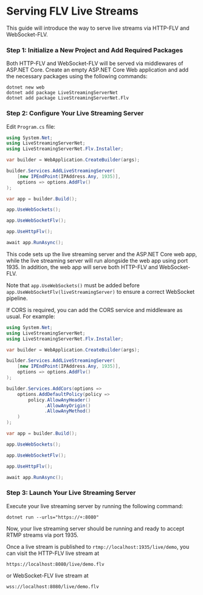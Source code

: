 # Serving FLV Live Streams

This guide will introduce the way to serve live streams via HTTP-FLV and WebSocket-FLV.

### Step 1: Initialize a New Project and Add Required Packages

Both HTTP-FLV and WebSocket-FLV will be served via middlewares of ASP.NET Core. Create an empty ASP.NET Core Web application and add the necessary packages using the following commands:

```
dotnet new web
dotnet add package LiveStreamingServerNet
dotnet add package LiveStreamingServerNet.Flv
```

### Step 2: Configure Your Live Streaming Server

Edit `Program.cs` file:

```cs linenums="1"
using System.Net;
using LiveStreamingServerNet;
using LiveStreamingServerNet.Flv.Installer;

var builder = WebApplication.CreateBuilder(args);

builder.Services.AddLiveStreamingServer(
    [new IPEndPoint(IPAddress.Any, 1935)],
    options => options.AddFlv()
);

var app = builder.Build();

app.UseWebSockets();

app.UseWebSocketFlv();

app.UseHttpFlv();

await app.RunAsync();
```

This code sets up the live streaming server and the ASP.NET Core web app, while the live streaming server will run alongside the web app using port 1935. In addition, the web app will serve both HTTP-FLV and WebSocket-FLV.

Note that `app.UseWebSockets()` must be added before `app.UseWebSocketFlv(liveStreamingServer)` to ensure a correct WebSocket pipeline.

If CORS is required, you can add the CORS service and middleware as usual. For example:

```cs linenums="1"
using System.Net;
using LiveStreamingServerNet;
using LiveStreamingServerNet.Flv.Installer;

var builder = WebApplication.CreateBuilder(args);

builder.Services.AddLiveStreamingServer(
    [new IPEndPoint(IPAddress.Any, 1935)],
    options => options.AddFlv()
);

builder.Services.AddCors(options =>
    options.AddDefaultPolicy(policy =>
        policy.AllowAnyHeader()
              .AllowAnyOrigin()
              .AllowAnyMethod()
    )
);

var app = builder.Build();

app.UseWebSockets();

app.UseWebSocketFlv();

app.UseHttpFlv();

await app.RunAsync();
```

### Step 3: Launch Your Live Streaming Server

Execute your live streaming server by running the following command:

```
dotnet run --urls="https://+:8080"
```

Now, your live streaming server should be running and ready to accept RTMP streams via port 1935.

Once a live stream is published to `rtmp://localhost:1935/live/demo`, you can visit the HTTP-FLV live stream at

```
https://localhost:8080/live/demo.flv
```

or WebSocket-FLV live stream at

```
wss://localhost:8080/live/demo.flv
```
